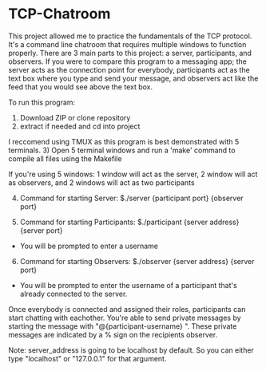 # TCP-Chatroom

This project allowed me to practice the fundamentals of the TCP protocol. It's a command line chatroom that requires multiple windows to function properly. There are 3 main parts to this project: a server, participants, and observers. If you were to compare this program to a messaging app; the server acts as the connection point for everybody, participants act as the text box where you type and send your message, and observers act like the feed that you would see above the text box.

To run this program:
1) Download ZIP or clone repository
2) extract if needed and cd into project

I reccomend using TMUX as this program is best demonstrated with 5 terminals.
3) Open 5 terminal windows and run a 'make' command to compile all files using the Makefile

If you're using 5 windows: 1 window will act as the server, 2 window will act as observers, and 2 windows will act as two participants

4) Command for starting Server: $./server {participant port} {observer port}

5) Command for starting Participants: $./participant {server address} {server port}
- You will be prompted to enter a username

6) Command for starting Observers: $./observer {server address} {server port}
- You will be prompted to enter the username of a participant that's already connected to the server.

Once everybody is connected and assigned their roles, participants can start chatting with eachother. You're able to send private messages by starting the message with "@{participant-username} ". These private messages are indicated by a % sign on the recipients observer.

Note: server_address is going to be localhost by default. So you can either type "localhost" or "127.0.0.1" for that argument. 
